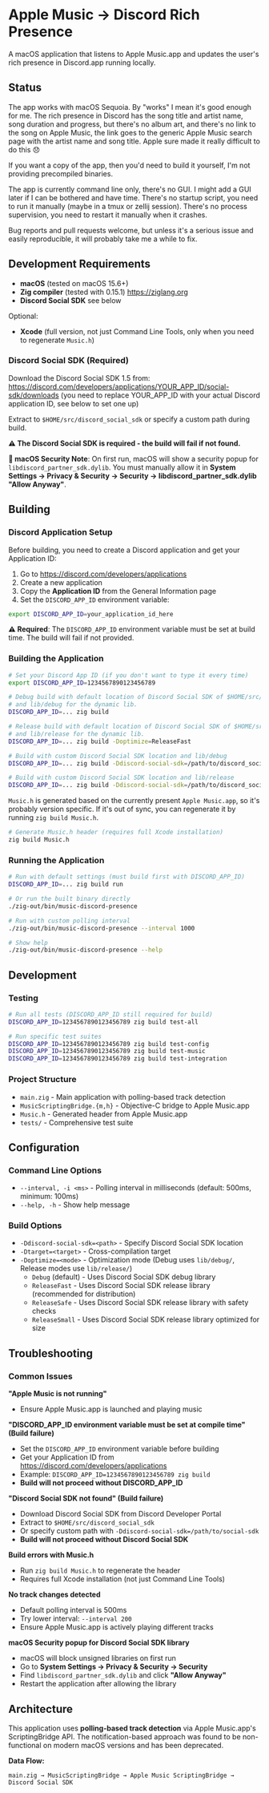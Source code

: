 # Apple Music → Discord Rich Presence

A macOS application that listens to Apple Music.app and updates the user's rich presence in
Discord.app running locally.

## Status

The app works with macOS Sequoia. By "works" I mean it's good enough for me. The rich presence in
Discord has the song title and artist name, song duration and progress, but there's no album art,
and there's no link to the song on Apple Music, the link goes to the generic Apple Music search page
with the artist name and song title. Apple sure made it really difficult to do this 😞

If you want a copy of the app, then you'd need to build it yourself, I'm not providing precompiled
binaries.

The app is currently command line only, there's no GUI. I might add a GUI later if I can be bothered
and have time. There's no startup script, you need to run it manually (maybe in a tmux or zellij
session). There's no process supervision, you need to restart it manually when it crashes.

Bug reports and pull requests welcome, but unless it's a serious issue and easily reproducible, it
will probably take me a while to fix.

## Development Requirements

- **macOS** (tested on macOS 15.6+)
- **Zig compiler** (tested with 0.15.1) https://ziglang.org
- **Discord Social SDK** see below

Optional:
- **Xcode** (full version, not just Command Line Tools, only when you need to regenerate `Music.h`)

### Discord Social SDK (Required)

Download the Discord Social SDK 1.5 from:
https://discord.com/developers/applications/YOUR_APP_ID/social-sdk/downloads
(you need to replace YOUR_APP_ID with your actual Discord application ID, see below to set one up)

Extract to `$HOME/src/discord_social_sdk` or specify a custom path during build.

**⚠️ The Discord Social SDK is required - the build will fail if not found.**

**🔐 macOS Security Note**: On first run, macOS will show a security popup for
`libdiscord_partner_sdk.dylib`. You must manually allow it in **System Settings → Privacy & Security
→ Security → libdiscord_partner_sdk.dylib "Allow Anyway"**.

## Building

### Discord Application Setup

Before building, you need to create a Discord application and get your Application ID:

1. Go to https://discord.com/developers/applications
2. Create a new application
3. Copy the **Application ID** from the General Information page
4. Set the `DISCORD_APP_ID` environment variable:

```sh
export DISCORD_APP_ID=your_application_id_here
```

**⚠️ Required**: The `DISCORD_APP_ID` environment variable must be set at build time. The build will
fail if not provided.

### Building the Application

```sh
# Set your Discord App ID (if you don't want to type it every time)
export DISCORD_APP_ID=1234567890123456789

# Debug build with default location of Discord Social SDK of $HOME/src/discord_social_sdk
# and lib/debug for the dynamic lib.
DISCORD_APP_ID=... zig build

# Release build with default location of Discord Social SDK of $HOME/src/discord_social_sdk
# and lib/release for the dynamic lib.
DISCORD_APP_ID=... zig build -Doptimize=ReleaseFast

# Build with custom Discord Social SDK location and lib/debug
DISCORD_APP_ID=... zig build -Ddiscord-social-sdk=/path/to/discord_social_sdk

# Build with custom Discord Social SDK location and lib/release
DISCORD_APP_ID=... zig build -Ddiscord-social-sdk=/path/to/discord_social_sdk -Doptimize=ReleaseFast
```


`Music.h` is generated based on the currently present `Apple Music.app`, so it's probably
version specific. If it's out of sync, you can regenerate it by running `zig build Music.h`.

```sh
# Generate Music.h header (requires full Xcode installation)
zig build Music.h
```

### Running the Application
```sh
# Run with default settings (must build first with DISCORD_APP_ID)
DISCORD_APP_ID=... zig build run

# Or run the built binary directly
./zig-out/bin/music-discord-presence

# Run with custom polling interval
./zig-out/bin/music-discord-presence --interval 1000

# Show help
./zig-out/bin/music-discord-presence --help
```

## Development

### Testing
```sh
# Run all tests (DISCORD_APP_ID still required for build)
DISCORD_APP_ID=1234567890123456789 zig build test-all

# Run specific test suites
DISCORD_APP_ID=1234567890123456789 zig build test-config
DISCORD_APP_ID=1234567890123456789 zig build test-music
DISCORD_APP_ID=1234567890123456789 zig build test-integration
```

### Project Structure
- `main.zig` - Main application with polling-based track detection
- `MusicScriptingBridge.{m,h}` - Objective-C bridge to Apple Music.app
- `Music.h` - Generated header from Apple Music.app
- `tests/` - Comprehensive test suite

## Configuration

### Command Line Options
- `--interval, -i <ms>` - Polling interval in milliseconds (default: 500ms, minimum: 100ms)
- `--help, -h` - Show help message

### Build Options
- `-Ddiscord-social-sdk=<path>` - Specify Discord Social SDK location
- `-Dtarget=<target>` - Cross-compilation target
- `-Doptimize=<mode>` - Optimization mode (Debug uses `lib/debug/`, Release modes use `lib/release/`)
  - `Debug` (default) - Uses Discord Social SDK debug library
  - `ReleaseFast` - Uses Discord Social SDK release library (recommended for distribution)
  - `ReleaseSafe` - Uses Discord Social SDK release library with safety checks
  - `ReleaseSmall` - Uses Discord Social SDK release library optimized for size

## Troubleshooting

### Common Issues

**"Apple Music is not running"**
- Ensure Apple Music.app is launched and playing music

**"DISCORD_APP_ID environment variable must be set at compile time" (Build failure)**
- Set the `DISCORD_APP_ID` environment variable before building
- Get your Application ID from https://discord.com/developers/applications
- Example: `DISCORD_APP_ID=1234567890123456789 zig build`
- **Build will not proceed without DISCORD_APP_ID**

**"Discord Social SDK not found" (Build failure)**
- Download Discord Social SDK from Discord Developer Portal
- Extract to `$HOME/src/discord_social_sdk`
- Or specify custom path with `-Ddiscord-social-sdk=/path/to/social-sdk`
- **Build will not proceed without Discord Social SDK**

**Build errors with Music.h**
- Run `zig build Music.h` to regenerate the header
- Requires full Xcode installation (not just Command Line Tools)

**No track changes detected**
- Default polling interval is 500ms
- Try lower interval: `--interval 200`
- Ensure Apple Music.app is actively playing different tracks

**macOS Security popup for Discord Social SDK library**
- macOS will block unsigned libraries on first run
- Go to **System Settings → Privacy & Security → Security**
- Find `libdiscord_partner_sdk.dylib` and click **"Allow Anyway"**
- Restart the application after allowing the library

## Architecture

This application uses **polling-based track detection** via Apple Music.app's ScriptingBridge API.
The notification-based approach was found to be non-functional on modern macOS versions and has been
deprecated.

**Data Flow:**
```
main.zig → MusicScriptingBridge → Apple Music ScriptingBridge → Discord Social SDK
```
